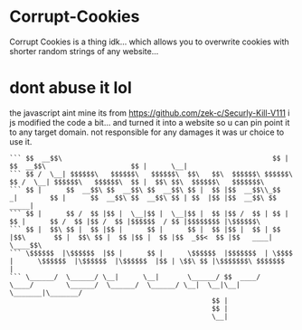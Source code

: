 # Corrupt-Cookies
Corrupt Cookies is a thing idk... which allows you to overwrite cookies with shorter random strings of any website... 

# dont abuse it lol
the javascript aint mine its from https://github.com/zek-c/Securly-Kill-V111 i js modified the code a bit... and turned it into a website so u can pin point it to any target domain.
not responsible for any damages it was ur choice to use it.



``` $$$$$$\                                                     $$\            $$$$$$\                      $$\       $$\                     
``` $$  __$$\                                                    $$ |          $$  __$$\                     $$ |      \__|                    
``` $$ /  \__| $$$$$$\   $$$$$$\   $$$$$$\  $$\   $$\  $$$$$$\ $$$$$$\         $$ /  \__| $$$$$$\   $$$$$$\  $$ |  $$\ $$\  $$$$$$\   $$$$$$$\ 
``` $$ |      $$  __$$\ $$  __$$\ $$  __$$\ $$ |  $$ |$$  __$$\\_$$  _|        $$ |      $$  __$$\ $$  __$$\ $$ | $$  |$$ |$$  __$$\ $$  _____|
``` $$ |      $$ /  $$ |$$ |  \__|$$ |  \__|$$ |  $$ |$$ /  $$ | $$ |          $$ |      $$ /  $$ |$$ /  $$ |$$$$$$  / $$ |$$$$$$$$ |\$$$$$$\  
``` $$ |  $$\ $$ |  $$ |$$ |      $$ |      $$ |  $$ |$$ |  $$ | $$ |$$\       $$ |  $$\ $$ |  $$ |$$ |  $$ |$$  _$$<  $$ |$$   ____| \____$$\ 
``` \$$$$$$  |\$$$$$$  |$$ |      $$ |      \$$$$$$  |$$$$$$$  | \$$$$  |      \$$$$$$  |\$$$$$$  |\$$$$$$  |$$ | \$$\ $$ |\$$$$$$$\ $$$$$$$  |
``` \______/  \______/ \__|      \__|       \______/ $$  ____/   \____/        \______/  \______/  \______/ \__|  \__|\__| \_______|\_______/ 
                                                  $$ |                                                                                     
                                                  $$ |                                                                                     
                                                  \__|                                                                             
